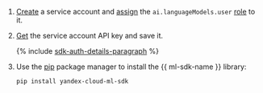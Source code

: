 1. [Create](../../iam/operations/sa/create.md) a service account and [assign](../../iam/operations/sa/assign-role-for-sa.md) the `ai.languageModels.user` [role](../../foundation-models/security/index.md#languageModels-user) to it.
1. [Get](../../iam/operations/authentication/manage-api-keys.md#create-api-key) the service account API key and save it.

    {% include [sdk-auth-details-paragraph](./sdk-auth-details-paragraph.md) %}
1. Use the [pip](https://pip.pypa.io/en/stable/) package manager to install the {{ ml-sdk-name }} library:

    ```bash
    pip install yandex-cloud-ml-sdk
    ```